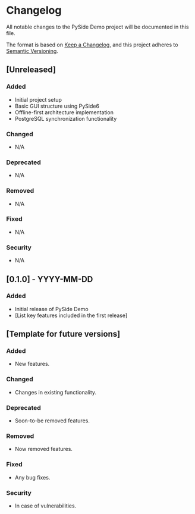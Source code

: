 # Changelog

All notable changes to the PySide Demo project will be documented in this file.

The format is based on [Keep a Changelog](https://keepachangelog.com/en/1.0.0/),
and this project adheres to [Semantic Versioning](https://semver.org/spec/v2.0.0.html).

## [Unreleased]

### Added

* Initial project setup
* Basic GUI structure using PySide6
* Offline-first architecture implementation
* PostgreSQL synchronization functionality

### Changed

* N/A

### Deprecated

* N/A

### Removed

* N/A

### Fixed

* N/A

### Security

* N/A

## [0.1.0] - YYYY-MM-DD

### Added

* Initial release of PySide Demo
* [List key features included in the first release]

## [Template for future versions]

### Added

* New features.

### Changed

* Changes in existing functionality.

### Deprecated

* Soon-to-be removed features.

### Removed

* Now removed features.

### Fixed

* Any bug fixes.

### Security

* In case of vulnerabilities.

